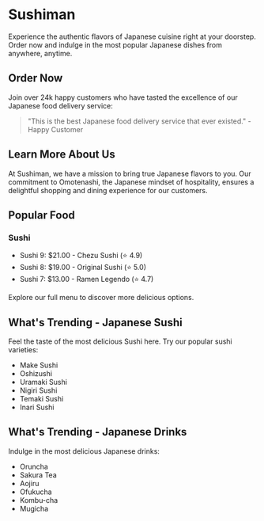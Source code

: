 # Sushiman


Experience the authentic flavors of Japanese cuisine right at your doorstep. Order now and indulge in the most popular Japanese dishes from anywhere, anytime.

## Order Now


Join over 24k happy customers who have tasted the excellence of our Japanese food delivery service:

> "This is the best Japanese food delivery service that ever existed." - Happy Customer

## Learn More About Us

At Sushiman, we have a mission to bring true Japanese flavors to you. Our commitment to Omotenashi, the Japanese mindset of hospitality, ensures a delightful shopping and dining experience for our customers.

## Popular Food

### Sushi

- Sushi 9: $21.00 - Chezu Sushi (⭐️ 4.9)
- Sushi 8: $19.00 - Original Sushi (⭐️ 5.0)
- Sushi 7: $13.00 - Ramen Legendo (⭐️ 4.7)

Explore our full menu to discover more delicious options.

## What's Trending - Japanese Sushi

Feel the taste of the most delicious Sushi here. Try our popular sushi varieties:

- Make Sushi
- Oshizushi
- Uramaki Sushi
- Nigiri Sushi
- Temaki Sushi
- Inari Sushi


## What's Trending - Japanese Drinks

Indulge in the most delicious Japanese drinks:

- Oruncha
- Sakura Tea
- Aojiru
- Ofukucha
- Kombu-cha
- Mugicha


